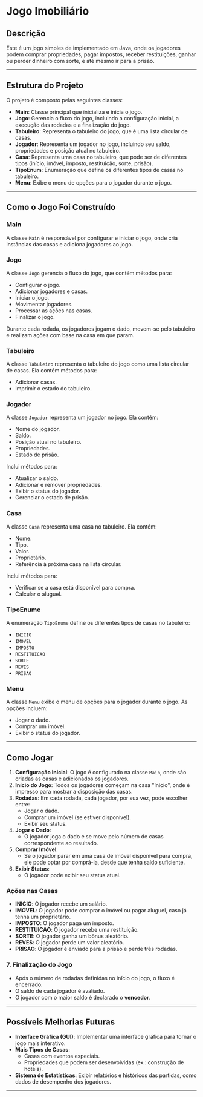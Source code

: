 # Jogo Imobiliário 

## Descrição
Este é um jogo simples de implementado em Java, onde os jogadores podem comprar propriedades, pagar impostos, receber restituições, ganhar ou perder dinheiro com sorte, e até mesmo ir para a prisão.

---

## Estrutura do Projeto
O projeto é composto pelas seguintes classes:

- **Main**: Classe principal que inicializa e inicia o jogo.
- **Jogo**: Gerencia o fluxo do jogo, incluindo a configuração inicial, a execução das rodadas e a finalização do jogo.
- **Tabuleiro**: Representa o tabuleiro do jogo, que é uma lista circular de casas.
- **Jogador**: Representa um jogador no jogo, incluindo seu saldo, propriedades e posição atual no tabuleiro.
- **Casa**: Representa uma casa no tabuleiro, que pode ser de diferentes tipos (início, imóvel, imposto, restituição, sorte, prisão).
- **TipoEnum**: Enumeração que define os diferentes tipos de casas no tabuleiro.
- **Menu**: Exibe o menu de opções para o jogador durante o jogo.

---

## Como o Jogo Foi Construído

### **Main**
A classe `Main` é responsável por configurar e iniciar o jogo, onde cria instâncias das casas e adiciona jogadores ao jogo.

### **Jogo**
A classe `Jogo` gerencia o fluxo do jogo, que contém métodos para:
- Configurar o jogo.
- Adicionar jogadores e casas.
- Iniciar o jogo.
- Movimentar jogadores.
- Processar as ações nas casas.
- Finalizar o jogo.

Durante cada rodada, os jogadores jogam o dado, movem-se pelo tabuleiro e realizam ações com base na casa em que param.

### **Tabuleiro**
A classe `Tabuleiro` representa o tabuleiro do jogo como uma lista circular de casas. Ela contém métodos para:
- Adicionar casas.
- Imprimir o estado do tabuleiro.

### **Jogador**
A classe `Jogador` representa um jogador no jogo. Ela contém:
- Nome do jogador.
- Saldo.
- Posição atual no tabuleiro.
- Propriedades.
- Estado de prisão.

Inclui métodos para:
- Atualizar o saldo.
- Adicionar e remover propriedades.
- Exibir o status do jogador.
- Gerenciar o estado de prisão.

### **Casa**
A classe `Casa` representa uma casa no tabuleiro. Ela contém:
- Nome.
- Tipo.
- Valor.
- Proprietário.
- Referência à próxima casa na lista circular.

Inclui métodos para:
- Verificar se a casa está disponível para compra.
- Calcular o aluguel.

### **TipoEnume**
A enumeração `TipoEnume` define os diferentes tipos de casas no tabuleiro:
- `INICIO`
- `IMOVEL`
- `IMPOSTO`
- `RESTITUICAO`
- `SORTE`
- `REVES`
- `PRISAO`

### **Menu**
A classe `Menu` exibe o menu de opções para o jogador durante o jogo. As opções incluem:
- Jogar o dado.
- Comprar um imóvel.
- Exibir o status do jogador.

---

## Como Jogar

1. **Configuração Inicial**: O jogo é configurado na classe `Main`, onde são criadas as casas e adicionados os jogadores.
2. **Início do Jogo**: Todos os jogadores começam na casa "Início", onde é impresso para mostrar a disposição das casas.
3. **Rodadas**: Em cada rodada, cada jogador, por sua vez, pode escolher entre:
    - Jogar o dado.
    - Comprar um imóvel (se estiver disponível).
    - Exibir seu status.
4. **Jogar o Dado**:
    - O jogador joga o dado e se move pelo número de casas correspondente ao resultado.
5. **Comprar Imóvel**:
    - Se o jogador parar em uma casa de imóvel disponível para compra, ele pode optar por comprá-la, desde que tenha saldo suficiente.
6. **Exibir Status**:
    - O jogador pode exibir seu status atual.

### **Ações nas Casas**
- **INICIO**: O jogador recebe um salário.
- **IMOVEL**: O jogador pode comprar o imóvel ou pagar aluguel, caso já tenha um proprietário.
- **IMPOSTO**: O jogador paga um imposto.
- **RESTITUICAO**: O jogador recebe uma restituição.
- **SORTE**: O jogador ganha um bônus aleatório.
- **REVES**: O jogador perde um valor aleatório.
- **PRISAO**: O jogador é enviado para a prisão e perde três rodadas.

### 7. **Finalização do Jogo**
- Após o número de rodadas definidas no início do jogo, o fluxo é encerrado.
- O saldo de cada jogador é avaliado.
- O jogador com o maior saldo é declarado o **vencedor**.

---

## Possíveis Melhorias Futuras
- **Interface Gráfica (GUI)**: Implementar uma interface gráfica para tornar o jogo mais interativo.
- **Mais Tipos de Casas**:
    - Casas com eventos especiais.
    - Propriedades que podem ser desenvolvidas (ex.: construção de hotéis).
- **Sistema de Estatísticas**: Exibir relatórios e históricos das partidas, como dados de desempenho dos jogadores.

---
